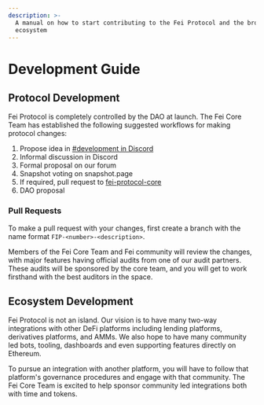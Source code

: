 ```yaml
---
description: >-
  A manual on how to start contributing to the Fei Protocol and the broader FEI
  ecosystem
---
```


# Development Guide

## Protocol Development

Fei Protocol is completely controlled by the DAO at launch. The Fei Core Team has established the following suggested workflows for making protocol changes:

1. Propose idea in [\#development in Discord](https://discord.gg/p4jmUATf4C)
2. Informal discussion in Discord
3. Formal proposal on our forum
4. Snapshot voting on snapshot.page
5. If required, pull request to [fei-protocol-core](https://github.com/fei-protocol/fei-protocol-core/pulls)
6. DAO proposal

### Pull Requests

To make a pull request with your changes, first create a branch with the name format `FIP-<number>-<description>`.

Members of the Fei Core Team and Fei community will review the changes, with major features having official audits from one of our audit partners. These audits will be sponsored by the core team, and you will get to work firsthand with the best auditors in the space.

## Ecosystem Development

Fei Protocol is not an island. Our vision is to have many two-way integrations with other DeFi platforms including lending platforms, derivatives platforms, and AMMs. We also hope to have many community led bots, tooling, dashboards and even supporting features directly on Ethereum.

To pursue an integration with another platform, you will have to follow that platform's governance procedures and engage with that community. The Fei Core Team is excited to help sponsor community led integrations both with time and tokens.



